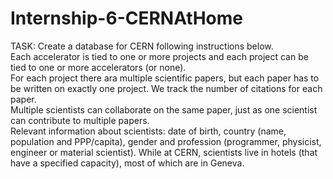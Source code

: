 # Internship-6-CERNAtHome

TASK: 
Create a database for CERN following instructions below. <br />
Each accelerator is tied to one or more projects and each project can be tied to one or more accelerators (or none). <br />
For each project there ara multiple scientific papers, but each paper has to be written on exactly one project. We track the number of citations for each paper. <br />
Multiple scientists can collaborate on the same paper, just as one scientist can contribute to multiple papers. <br />
Relevant information about scientists: date of birth, country (name, population and PPP/capita), gender and profession (programmer, physicist, engineer or material scientist). While at CERN, scientists live in hotels (that have a specified capacity), most of which are in Geneva.
